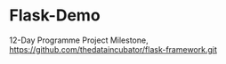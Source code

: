 # Flask-Demo
12-Day Programme Project Milestone, https://github.com/thedataincubator/flask-framework.git
